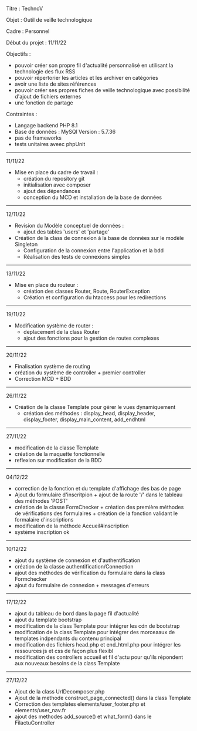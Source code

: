 Titre : TechnoV

Objet : Outil de veille technologique

Cadre : Personnel

Début du projet : 11/11/22

Objectifs :
 - pouvoir créer son propre fil d'actualité personnalisé en utilisant la technologie des flux RSS
 - pouvoir répertorier les articles et les archiver en catégories
 - avoir une liste de sites références
 - pouvoir créer ses propres fiches de veille technologique avec possibilité d'ajout de fichiers externes
 - une fonction de partage 
 
 Contraintes : 
 - Langage backend PHP 8.1 
 - Base de données : MySQl Version : 5.7.36
 - pas de frameworks
 - tests unitaires aveec phpUnit
 
-----------------------------------------------------------------------------------------------------------------------------------------------------------------------
 11/11/22
- Mise en place du cadre de travail :
  - création du repository git
  - initialisation avec composer
  - ajout des dépendances 
  - conception du MCD et installation de la base de données
  
-----------------------------------------------------------------------------------------------------------------------------------------------------------------------
 12/11/22
- Revision du Modèle conceptuel de données :
  - ajout des tables 'users' et 'partage'
- Création de la class de connexion à la base de données sur le modèle Singleton
  - Configuration de la connexion entre l'application et la bdd
  - Réalisation des tests de connexions simples
-----------------------------------------------------------------------------------------------------------------------------------------------------------------------
 13/11/22
- Mise en place du routeur :
  - création des classes Router, Route, RouterException
  - Création et configuration du htaccess pour les redirections
-----------------------------------------------------------------------------------------------------------------------------------------------------------------------
19/11/22
- Modification système de router :
  - deplacement de la class Router
  - ajout des fonctions pour la gestion de routes complexes
-----------------------------------------------------------------------------------------------------------------------------------------------------------------------
20/11/22
 - Finalisation système de routing
 - création du système de controller + premier controller
 - Correction MCD + BDD
-----------------------------------------------------------------------------------------------------------------------------------------------------------------------
26/11/22 
 - Création de la classe Template pour gérer le vues dynamiquement
   - création des méthodes : display_head, display_header, display_footer, display_main_content, add_endhtml
-----------------------------------------------------------------------------------------------------------------------------------------------------------------------
27/11/22
- modification de la classe Template
- création de la maquette fonctionnelle
- reflexion sur modification de la BDD
-----------------------------------------------------------------------------------------------------------------------------------------------------------------------
04/12/22
 - correction de la fonction et du template d'affichage des bas de page
 - Ajout du formulaire d'inscritpion + ajout de la route '/' dans le tableau des méthodes 'POST'
 - création de la classe FormChecker + création des première méthodes de vérifications des formulaires + création de la fonction validant le formalaire d'inscriptions
 - modification de la méthode Accueil#inscription
 - système inscription ok
-----------------------------------------------------------------------------------------------------------------------------------------------------------------------
10/12/22
- ajout du système de connexion et d'authentification
 - création de la classe authentification/Connection 
 - ajout des méthodes de vérification du formulaire dans la class Formchecker
 - ajout du formulaire de connexion + messages d'erreurs
-----------------------------------------------------------------------------------------------------------------------------------------------------------------------
17/12/22
- ajout du tableau de bord dans la page fil d'actualité
 - ajout du template bootstrap
 - modification de la class Template pour intégrer les cdn de bootstrap
 - modification de la class Template pour intégrer des morceaaux de templates indpendants du contenu principal
 - modification des fichiers head.php et end_html.php pour intégrer les ressources js et css de façon plus flexibl
 - modification des controllers accueil et fil d'actu pour qu'ils répondent aux nouveaux besoins de la class Template
-----------------------------------------------------------------------------------------------------------------------------------------------------------------------
27/12/22
- Ajout de la class UrlDecomposer.php
- Ajout de la methode construct_page_connected() dans la class Template
- Correction des templates elements/user_footer.php et elements/user_nav.fr
- ajout des methodes add_source() et what_form() dans le FilactuController
